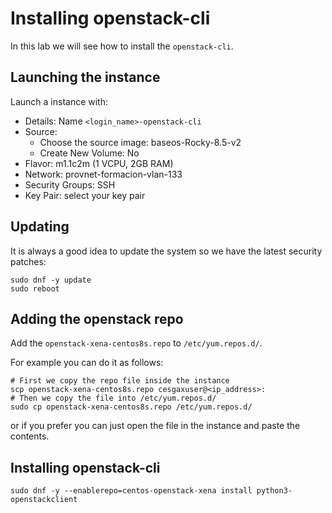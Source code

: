 # Installing openstack-cli
In this lab we will see how to install the `openstack-cli`.

## Launching the instance
Launch a instance with:
  - Details: Name `<login_name>-openstack-cli`
  - Source: 
    - Choose the source image: baseos-Rocky-8.5-v2
    - Create New Volume: No
  - Flavor: m1.1c2m (1 VCPU, 2GB RAM)
  - Network: provnet-formacion-vlan-133
  - Security Groups: SSH
  - Key Pair: select your key pair

## Updating
It is always a good idea to update the system so we have the latest security patches:
```
sudo dnf -y update
sudo reboot
```

## Adding the openstack repo
Add the `openstack-xena-centos8s.repo` to `/etc/yum.repos.d/`.

For example you can do it as follows:
```
# First we copy the repo file inside the instance
scp openstack-xena-centos8s.repo cesgaxuser@<ip_address>:
# Then we copy the file into /etc/yum.repos.d/
sudo cp openstack-xena-centos8s.repo /etc/yum.repos.d/
```
or if you prefer you can just open the file in the instance and paste the contents.

## Installing openstack-cli
```
sudo dnf -y --enablerepo=centos-openstack-xena install python3-openstackclient
```
